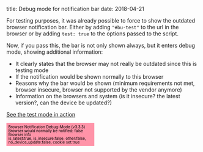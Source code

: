 title: Debug mode for notification bar
date: 2018-04-21

For testing purposes, it was already possible to force to show the outdated browser notification bar. Either by adding
<code>"#bu-test"</code> to the url in the browser or
by adding <code>test: true</code> to the options passed to the script.

Now, if you pass this, the bar is not only shown always, but it enters debug mode, showing additional information:

* It clearly states that the browser may not really be outdated since this is testing mode
* If the notification would be shown normally to this browser
* Reasons why the bar would be shown (minimum requirements not met, browser insecure, browser not supported by the vendor anymore)
* Information on the browsers and system (is it insecure? the latest version?, can the device be updated?)

<a href="/#test-bu">See the test mode in action</a>

<style>
.xxbuorg-test {
    width: 220px;
    top: 5px;
    right: 10px;
    text-align: center;
    color:
#000;
background-color:
    #ff93a8;
    font-size: 10px;
    padding: 5px;
    line-height: 1;
    text-align: left;
}
</style>
<div class="xxbuorg-test">
Browser Notification Debug-Mode (v3.3.3)<br/>
Browser would normally be notified: false<br/>
Browser info<br/>
is_latest:true, is_insecure:false, other:false, no_device_update:false, cookie set:true<br/>
</div>